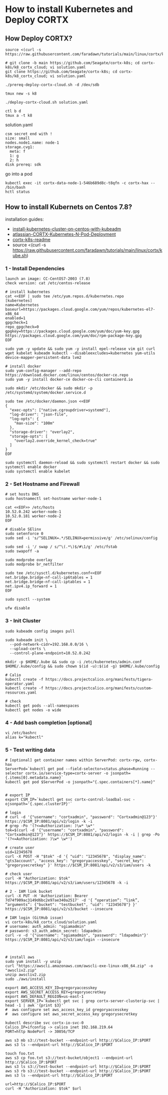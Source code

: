 # How to install Kubernetes and Deploy CORTX

## How Deploy CORTX?
```
source <(curl -s https://raw.githubusercontent.com/faradawn/tutorials/main/linux/cortx/kube.sh)

# git clone -b main https://github.com/Seagate/cortx-k8s; cd cortx-k8s/k8_cortx_cloud; vi solution.yaml
git clone https://github.com/Seagate/cortx-k8s; cd cortx-k8s/k8_cortx_cloud; vi solution.yaml

./prereq-deploy-cortx-cloud.sh -d /dev/sdb

tmux new -s k8

./deploy-cortx-cloud.sh solution.yaml

ctl b d
tmux a -t k8
```

solution.yaml
```
csm secret end with !
size: small
nodes.node1.name: node-1
storage.cvg1: 
  meta: f
  1: g
  2: h
disk prereq: sdk
```
go into a pod
```
kubectl exec -it cortx-data-node-1-546b689d8c-t8qfn -c cortx-hax -- /bin/bash
hctl status

```


## How to install Kubernets on Centos 7.8?
installation guides:
- [install-kubernetes-cluster-on-centos-with-kubeadm](https://computingforgeeks.com/install-kubernetes-cluster-on-centos-with-kubeadm/)
- [atlassian-CORTX-Kubernetes-N-Pod-Deployment](https://seagate-systems.atlassian.net/wiki/spaces/PUB/pages/754155622/CORTX+Kubernetes+N-Pod+Deployment+and+Upgrade+Document+using+Services+Framework#5.-Understanding-Management-and-S3-Endpoints-and-configuring-External-Load-balancer-service(Optional))
- [cortx-k8s-readme](https://github.com/Seagate/cortx-k8s/tree/main)
- source <(curl -s https://raw.githubusercontent.com/faradawn/tutorials/main/linux/cortx/kube.sh)

### 1 - Install Dependencies
```
launch an image: CC-CentOS7-2003 (7.8)
check version: cat /etc/centos-release

# install kubernetes 
cat <<EOF | sudo tee /etc/yum.repos.d/kubernetes.repo
[kubernetes]
name=Kubernetes
baseurl=https://packages.cloud.google.com/yum/repos/kubernetes-el7-x86_64
enabled=1
gpgcheck=1
repo_gpgcheck=0
gpgkey=https://packages.cloud.google.com/yum/doc/yum-key.gpg https://packages.cloud.google.com/yum/doc/rpm-package-key.gpg
EOF

sudo yum -y update && sudo yum -y install epel-release vim git curl wget kubelet kubeadm kubectl --disableexcludes=kubernetes yum-utils device-mapper-persistent-data lvm2

# install docker
sudo yum-config-manager --add-repo https://download.docker.com/linux/centos/docker-ce.repo
sudo yum -y install docker-ce docker-ce-cli containerd.io

sudo mkdir /etc/docker && sudo mkdir -p /etc/systemd/system/docker.service.d

sudo tee /etc/docker/daemon.json <<EOF
{
  "exec-opts": ["native.cgroupdriver=systemd"],
  "log-driver": "json-file",
  "log-opts": {
    "max-size": "100m"
  },
  "storage-driver": "overlay2",
  "storage-opts": [
    "overlay2.override_kernel_check=true"
  ]
}
EOF

sudo systemctl daemon-reload && sudo systemctl restart docker && sudo systemctl enable docker
sudo systemctl enable kubelet
```


### 2 - Set Hostname and Firewall
```
# set hosts DNS
sudo hostnamectl set-hostname worker-node-1

cat <<EOF>> /etc/hosts
10.52.0.242 worker-node-1
10.52.0.181 worker-node-2
EOF

# disable SElinx
sudo setenforce 0
sudo sed -i 's/^SELINUX=.*/SELINUX=permissive/g' /etc/selinux/config

sudo sed -i '/ swap / s/^\(.*\)$/#\1/g' /etc/fstab
sudo swapoff -a

sudo modprobe overlay
sudo modprobe br_netfilter

sudo tee /etc/sysctl.d/kubernetes.conf<<EOF
net.bridge.bridge-nf-call-ip6tables = 1
net.bridge.bridge-nf-call-iptables = 1
net.ipv4.ip_forward = 1
EOF

sudo sysctl --system

ufw disable
```

### 3 - Init Cluster
```
sudo kubeadm config images pull

sudo kubeadm init \
  --pod-network-cidr=192.168.0.0/16 \
  --upload-certs \
  --control-plane-endpoint=10.52.0.242

mkdir -p $HOME/.kube && sudo cp -i /etc/kubernetes/admin.conf $HOME/.kube/config && sudo chown $(id -u):$(id -g) $HOME/.kube/config

# Calio
kubectl create -f https://docs.projectcalico.org/manifests/tigera-operator.yaml 
kubectl create -f https://docs.projectcalico.org/manifests/custom-resources.yaml

# check
kubectl get pods --all-namespaces
kubectl get nodes -o wide
```

### 4 - Add bash completion [optional]
```
vi /etc/bashrc
alias k="kubectl"
```

### 5 - Test writing data
```
# [optional] get container names within ServerPod: cortx-rgw, cortx-hax
ServerPod=`kubectl get pod --field-selector=status.phase=Running --selector cortx.io/service-type=cortx-server -o jsonpath={.items[0].metadata.name}`
kubectl get pod $ServerPod -o jsonpath="{.spec.containers[*].name}"


# export IP
export CSM_IP=`kubectl get svc cortx-control-loadbal-svc -ojsonpath='{.spec.clusterIP}'`

# login
# curl -d '{"username": "cortxadmin", "password": "Cortxadmin@123"}' https://$CSM_IP:8081/api/v2/login -k -i
# grep -Po '(?<=Authorization: )\w* \w*'
tok=$(curl -d '{"username": "cortxadmin", "password": "Cortxadmin@123"}' https://$CSM_IP:8081/api/v2/login -k -i | grep -Po '(?<=Authorization: )\w* \w*')

# create user
uid=12345678
curl -X POST -H "$tok" -d '{ "uid": "12345678", "display_name": "gts3account", "access_key": "gregoryaccesskey", "secret_key": "gregorysecretkey" }' https://$CSM_IP:8081/api/v2/s3/iam/users -k

# check user
curl -H "Authorization: $tok" https://$CSM_IP:8081/api/v2/s3/iam/users/12345678 -k -i

# 2 - IAM link bucket
curl -X PUT -H 'Authorization: Bearer 7d74f909ac3149d6bc2e97ae340a2517' -d '{ “operation“: ”link”, “arguments”: {"bucket": "testbucket", "uid": "12345678"} }' https://$CSM_IP:8081/api/v2/s3/bucket --insecure

# IAM login (GitHub issue)
vi cortx-k8s/k8_cortx_cloud/solution.yaml
# username: auth_admin: "sgiamadmin"
# password: s3_auth_admin_secret: ldapadmin
curl -v -d '{"username": "sgiamadmin", "password": "ldapadmin"}' https://$CSM_IP:8081/api/v2/s3/iam/login --insecure



# install aws
sudo yum install -y unzip
curl "https://awscli.amazonaws.com/awscli-exe-linux-x86_64.zip" -o "awscliv2.zip"
unzip awscliv2.zip
sudo ./aws/install

export AWS_ACCESS_KEY_ID=gregoryaccesskey
export AWS_SECRET_ACCESS_KEY=gregorysecretkey
export AWS_DEFAULT_REGION=us-east-1
export SERVER_IP=`kubectl get svc | grep cortx-server-clusterip-svc | head -1 | awk '{print $3}'`
#  aws configure set aws_access_key_id gregoryaccesskey
#  aws configure set aws_secret_access_key gregorysecretkey

kubectl describe svc cortx-io-svc-0
Calico_IP=ifconfig -> calico inet 192.168.219.64
PORT=http NodePort -> 30056/TCP

aws s3 mb s3://test-bucket --endpoint-url http://$Calico_IP:$PORT
aws s3 ls --endpoint-url http://$Calico_IP:$PORT

touch foo.txt
aws s3 cp foo.txt s3://test-bucket/object1 --endpoint-url http://$Calico_IP:$PORT
aws s3 ls s3://test-bucket --endpoint-url http://$Calico_IP:$PORT
aws s3 rb s3://test-bucket --endpoint-url http://$Calico_IP:$PORT
aws s3 ls --endpoint-url http://$Calico_IP:$PORT

url=http://$Calico_IP:$PORT
curl -H "Authorization: $tok" $url


```














